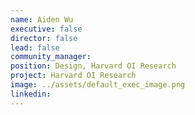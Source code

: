 ```yaml
---
name: Aiden Wu
executive: false
director: false
lead: false
community_manager:   
position: Design, Harvard OI Research
project: Harvard OI Research
image: ../assets/default_exec_image.png
linkedin: 
---
```

